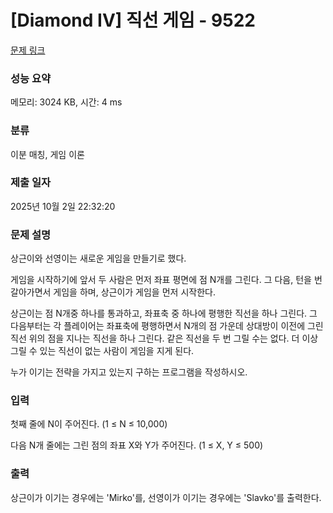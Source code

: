 # [Diamond IV] 직선 게임 - 9522 

[문제 링크](https://www.acmicpc.net/problem/9522) 

### 성능 요약

메모리: 3024 KB, 시간: 4 ms

### 분류

이분 매칭, 게임 이론

### 제출 일자

2025년 10월 2일 22:32:20

### 문제 설명

<p>상근이와 선영이는 새로운 게임을 만들기로 했다.</p>

<p>게임을 시작하기에 앞서 두 사람은 먼저 좌표 평면에 점 N개를 그린다. 그 다음, 턴을 번갈아가면서 게임을 하며, 상근이가 게임을 먼저 시작한다.</p>

<p>상근이는 점 N개중 하나를 통과하고, 좌표축 중 하나에 평행한 직선을 하나 그린다. 그 다음부터는 각 플레이어는 좌표축에 평행하면서 N개의 점 가운데 상대방이 이전에 그린 직선 위의 점을 지나는 직선을 하나 그린다. 같은 직선을 두 번 그릴 수는 없다. 더 이상 그릴 수 있는 직선이 없는 사람이 게임을 지게 된다.</p>

<p>누가 이기는 전략을 가지고 있는지 구하는 프로그램을 작성하시오.</p>

### 입력 

 <p>첫째 줄에 N이 주어진다. (1 ≤ N ≤ 10,000)</p>

<p>다음 N개 줄에는 그린 점의 좌표 X와 Y가 주어진다. (1 ≤ X, Y ≤ 500)</p>

### 출력 

 <p>상근이가 이기는 경우에는 'Mirko'를, 선영이가 이기는 경우에는 'Slavko'를 출력한다.</p>

